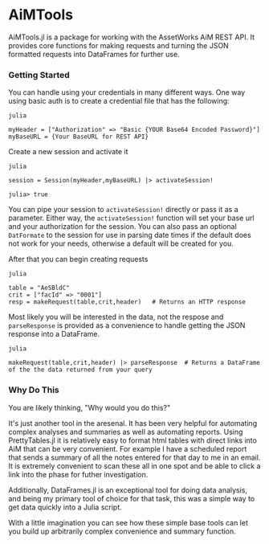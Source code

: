 # AiMTools

AiMTools.jl is a package for working with the AssetWorks AiM REST API. It provides core functions for making requests and turning the JSON formatted requests into DataFrames for further use.

### Getting Started

You can handle using your credentials in many different ways. One way using basic auth is to create a credential file that has the following:

```
julia

myHeader = ["Authorization" => "Basic {YOUR Base64 Encoded Password}"]
myBaseURL = {Your BaseURL for REST API}

```

Create a new session and activate it

```
julia

session = Session(myHeader,myBaseURL) |> activateSession!

julia> true
```

You can pipe your session to ```activateSession!``` directly or pass it as a parameter. Either way, the ```activateSession!``` function will set your base url and your authorization for the session. You can also pass an optional ```DatFormate``` to the session for use in parsing date times if the default does not work for your needs, otherwise a default will be created for you.

After that you can begin creating requests

```
julia

table = "AeSBldC"
crit = ["facId" => "0001"]
resp = makeRequest(table,crit,header)   # Returns an HTTP response
```

Most likely you will be interested in the data, not the respose and ```parseResponse``` is provided as a convenience to handle getting the JSON response into a DataFrame.

```
julia

makeRequest(table,crit,header) |> parseResponse  # Returns a DataFrame of the the data returned from your query
```


### Why Do This

You are likely thinking, "Why would you do this?" 

It's just another tool in the aresenal. It has been very helpful for automating complex analyses and summaries as well as automating reports. Using PrettyTables.jl it is relatively easy to format html tables with direct links into AiM that can be very convenient. For example I have a scheduled report that sends a summary of all the notes entered for that day to me in an email. It is extremely convenient to scan these all in one spot and be able to click a link into the phase for futher investigation.

Additionally, DataFrames.jl is an exceptional tool for doing data analysis, and being my primary tool of choice for that task, this was a simple way to get data quickly into a Julia script.

With a little imagination you can see how these simple base tools can let you build up arbitrarily complex convenience and summary function.
